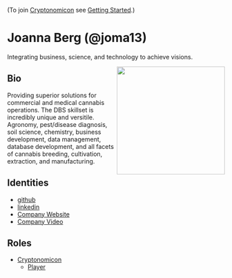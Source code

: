 (To join [Cryptonomicon](https://cryptotechguru.github.io/Cryptonomicon/) see [Getting Started](Getting-Started.md).)

# Joanna Berg (@joma13)

Integrating business, science, and technology to achieve visions.

<img align="right" width="250" src="">

## Bio
Providing superior solutions for commercial and medical cannabis operations. The DBS skillset is incredibly unique and versitile. Agronomy, pest/disease diagnosis, soil science, chemistry, business development, data management, database development, and all facets of cannabis breeding, cultivation, extraction, and manufacturing.


## Identities
* [github](https://github.com/joma13)
* [linkedin](https://www.linkedin.com/in/joanna-berg-6a82b974/)
* [Company Website](https://dbsanalytics.com/)
* [Company Video](https://www.youtube.com/watch?v=vmocvLP2CCg)

## Roles
* [Cryptonomicon](https://cryptotechguru.github.io/Cryptonomicon/)
  * [Player](https://cryptotechguru.github.io/Cryptonomicon/Roles/Player)
  
